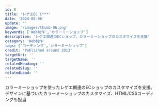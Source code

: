 ```yaml
---
id: 8
title: 'レゲエEC C***'
date: '2024-05-06'
update: ''
image: '/images/thumb-06.png'
keywords: ['Web制作','カラーミーショップ']
description: 'レゲエ関連のECショップ、カラーミーショップのカスタマイズを支援'
category: 'Web制作'
tags: ['コーディング','カラーミーショップ']
credit: 'Published around 2013'
targetUri: ''
targetName: ''
relatedHeading: ''
relatedSlug: ''
relatedLead: ''
---
```

カラーミーショップを使ったレゲエ関連のECショップのカスタマイズを支援。
デザインに基づいたカラーミーショップのカスタマイズ、HTML/CSSコーディングも担当